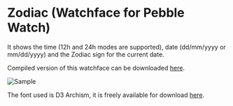 Zodiac (Watchface for Pebble Watch)
=========

It shows the time (12h and 24h modes are supported), date (dd/mm/yyyy or mm/dd/yyyy) and the Zodiac sign for the current date.

Compiled version of this watchface can be downloaded [here](http://scriptogr.am/fmeus/pebble-zodiac-watchface).

![Sample](https://dl.dropbox.com/u/265253/scriptogram/zodiac_ddmmyy.jpg)

The font used is D3 Archism, it is freely available for download [here](http://www.fontspace.com/digitaldreamdesign/d3-archism).
